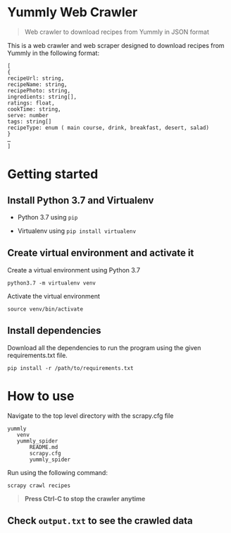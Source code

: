 # Yummly Web Crawler
> Web crawler to download recipes from Yummly in JSON format

This is a web crawler and web scraper designed to download recipes from Yummly in the following format:
```shell
[
{
recipeUrl: string,
recipeName: string,
recipePhoto: string,
ingredients: string[],
ratings: float,
cookTime: string,
serve: number
tags: string[]
recipeType: enum ( main course, drink, breakfast, desert, salad)
}
…
]
```
# Getting started


## Install Python 3.7 and Virtualenv

* Python 3.7 using ```pip```

* Virtualenv using ```pip install virtualenv```

## Create virtual environment and activate it

Create a virtual environment using Python 3.7
```shell
python3.7 -m virtualenv venv 
```
Activate the virtual environment
```shell
source venv/bin/activate
```


## Install dependencies

Download all the dependencies to run the program using the given requirements.txt file. 

```shell
pip install -r /path/to/requirements.txt
```

# How to use
Navigate to the top level directory with the scrapy.cfg file
```shell
yummly
   venv
   yummly_spider
       README.md
       scrapy.cfg
       yummly_spider
```

Run using the following command:
```shell
scrapy crawl recipes
```

> **Press Ctrl-C to stop the crawler anytime** 


## Check ```output.txt``` to see the crawled data
